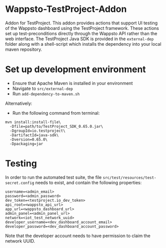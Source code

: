 # Wappsto-TestProject-Addon
Addon for TestProject. This addon provides actions that support UI testing of the Wappsto dashboard using the TestProject framework. These actions set up test-preconditions directly through the Wappsto API rather than the web interface. The TestProject Java SDK is provided in the `external-dep` folder along with a shell-script which installs the dependency into your local maven repository.

# Set up development environment
* Ensure that Apache Maven is installed in your environment
* Navigate to `src/external-dep`
* Run `add-dependency-to-maven.sh`

Alternatively:
* Run the following command from terminal:
```
mvn install:install-file\
  -Dfile=path/to/TestProject_SDK_0.65.0.jar\
  -DgroupId=io.testproject\
  -DartifactId=java-sdk\
  -Dversion=0.65.0\
  -Dpackaging=jar
```

# Testing
In order to run the automated test suite, the file `src/test/resources/test-secret.config` needs to exist, and contain the following properties:
```
username=<admin_email>
password=<admin_password>
dev_token=<testproject.io_dev_token>
api_root=<wappsto_api_url>
app_url=<wappsto_dashboard_url>
admin_panel=<admin_panel_url>
network=<iot_test_network_uuid>
developer_username=<dev_dashboard_account_email>
developer_password=<dev_dashboard_account_password>
```
Note that the developer account needs to have permission to claim the network UUID.
